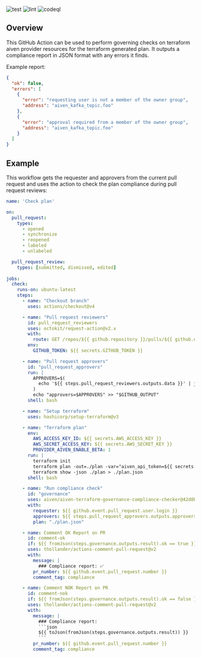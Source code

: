 ![test](https://github.com/aiven/aiven-terraform-governance-compliance-checker/actions/workflows/test.yml/badge.svg)
![lint](https://github.com/aiven/aiven-terraform-governance-compliance-checker/actions/workflows/lint.yml/badge.svg)
![codeql](https://github.com/aiven/aiven-terraform-governance-compliance-checker/actions/workflows/codeql.yml/badge.svg)

## Overview
This GitHub Action can be used to perform governing checks on terraform aiven provider resources for the terraform generated plan. 
It outputs a compliance report in JSON format with any errors it finds.

Example report:
```json
{
  "ok": false,
  "errors": [
    {
      "error": "requesting user is not a member of the owner group",
      "address": "aiven_kafka_topic.foo"
    },
    {
      "error": "approval required from a member of the owner group",
      "address": "aiven_kafka_topic.foo"
    }
  ] 
}
```


## Example
This workflow gets the requester and approvers from the current pull request and uses the action to check the plan compliance during pull request reviews:
```yaml
name: 'Check plan'

on:
  pull_request:
    types:
      - opened
      - synchronize
      - reopened
      - labeled
      - unlabeled

  pull_request_review:
    types: [submitted, dismissed, edited]
    
jobs:
  check:
    runs-on: ubuntu-latest
    steps:
      - name: "Checkout branch"
        uses: actions/checkout@v4

      - name: "Pull request reviewers"
        id: pull_request_reviewers
        uses: octokit/request-action@v2.x
        with:
          route: GET /repos/${{ github.repository }}/pulls/${{ github.event.pull_request.number }}/reviews
        env:
          GITHUB_TOKEN: ${{ secrets.GITHUB_TOKEN }}

      - name: "Pull request approvers"
        id: "pull_request_approvers"
        run: |
          APPROVERS=$(
            echo '${{ steps.pull_request_reviewers.outputs.data }}' | jq '[.[] | select(.state == "APPROVED") | .user.login] | unique | @csv' | tr -d \"
          )
          echo "approvers=$APPROVERS" >> "$GITHUB_OUTPUT"
        shell: bash

      - name: "Setup terraform"
        uses: hashicorp/setup-terraform@v3

      - name: "Terraform plan"
        env:
          AWS_ACCESS_KEY_ID: ${{ secrets.AWS_ACCESS_KEY }}
          AWS_SECRET_ACCESS_KEY: ${{ secrets.AWS_SECRET_KEY }}
          PROVIDER_AIVEN_ENABLE_BETA: 1
        run: |
          terraform init
          terraform plan -out=./plan -var="aiven_api_token=${{ secrets.AIVEN_API_TOKEN }}"
          terraform show -json ./plan > ./plan.json
        shell: bash

      - name: "Run compliance check"
        id: "governance"
        uses: aiven/aiven-terraform-governance-compliance-checker@42d0bff4571d8ff79cc8bbcece855659f50b00c8
        with:
          requester: ${{ github.event.pull_request.user.login }}
          approvers: ${{ steps.pull_request_approvers.outputs.approvers }}
          plan: "./plan.json"

      - name: Comment OK Report on PR
        id: comment-ok
        if: ${{ fromJson(steps.governance.outputs.result).ok == true }}
        uses: thollander/actions-comment-pull-request@v2
        with:
          message: |
            ### Compliance report: ✅
          pr_number: ${{ github.event.pull_request.number }}
          comment_tag: compliance

      - name: Comment NOK Report on PR
        id: comment-nok
        if: ${{ fromJson(steps.governance.outputs.result).ok == false }}
        uses: thollander/actions-comment-pull-request@v2
        with:
          message: |
            ### Compliance report:
            ```json
            ${{ toJson(fromJson(steps.governance.outputs.result)) }}
            ```
          pr_number: ${{ github.event.pull_request.number }}
          comment_tag: compliance
```


